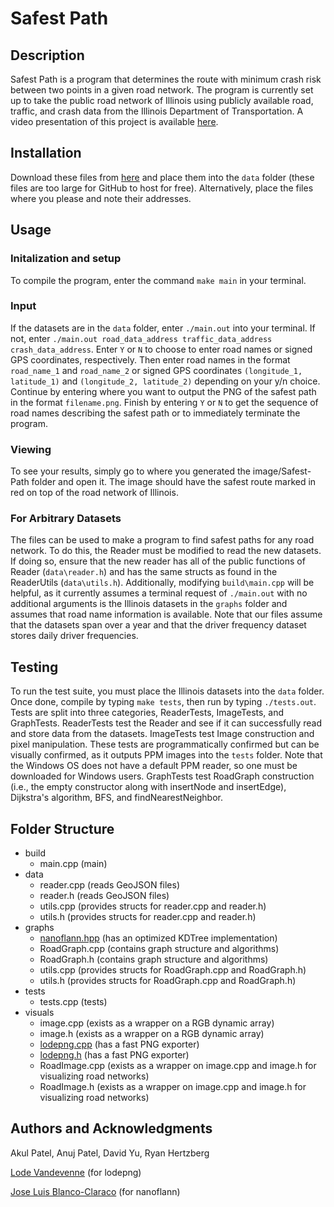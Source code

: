 # Safest Path

## Description
Safest Path is a program that determines the route with minimum crash risk between two points in a given road network. The program is currently set up to take the public road network of Illinois using publicly available road, traffic, and crash data from the Illinois Department of Transportation. A video presentation of this project is available [here](https://drive.google.com/file/d/1FroIueaUP0PKV_-mkb2YUuGaAHLHFwOq/view?usp=share_link).

## Installation
Download these files from [here](https://drive.google.com/drive/folders/1WS6gePORfkNFFUgHZT6UJieiOhNokvcF?usp=share_link) and place them into the `data` folder (these files are too large for GitHub to host for free). Alternatively, place the files where you please and note their addresses.

## Usage
### Initalization and setup
To compile the program, enter the command `make main` in your terminal. 

### Input
If the datasets are in the `data` folder, enter `./main.out` into your terminal. If not, enter `./main.out road_data_address traffic_data_address crash_data_address`. Enter `Y` or `N` to choose to enter road names or signed GPS coordinates, respectively. Then enter road names in the format `road_name_1` and `road_name_2` or signed GPS coordinates `(longitude_1, latitude_1)` and `(longitude_2, latitude_2)` depending on your y/n choice. Continue by entering where you want to output the PNG of the safest path in the format `filename.png`. Finish by entering `Y` or `N` to get the sequence of road names describing the safest path or to immediately terminate the program. 

### Viewing
To see your results, simply go to where you generated the image/Safest-Path folder and open it. The image should have the safest route marked in red on top of the road network of Illinois.

### For Arbitrary Datasets
The files can be used to make a program to find safest paths for any road network. To do this, the Reader must be modified to read the new datasets. If doing so, ensure that the new reader has all of the public functions of Reader (`data\reader.h`) and has the same structs as found in the ReaderUtils (`data\utils.h`). Additionally, modifying `build\main.cpp` will be helpful, as it currently assumes a terminal request of `./main.out` with no additional arguments is the Illinois datasets in the `graphs` folder and assumes that road name information is available. Note that our files assume that the datasets span over a year and that the driver frequency dataset stores daily driver frequencies.

## Testing
To run the test suite, you must place the Illinois datasets into the `data` folder. Once done, compile by typing `make tests`, then run by typing `./tests.out`. Tests are split into three categories, ReaderTests, ImageTests, and GraphTests. ReaderTests test the Reader and see if it can successfully read and store data from the datasets. ImageTests test Image construction and pixel manipulation. These tests are programmatically confirmed but can be visually confirmed, as it outputs PPM images into the `tests` folder. Note that the Windows OS does not have a default PPM reader, so one must be downloaded for Windows users. GraphTests test RoadGraph construction (i.e., the empty constructor along with insertNode and insertEdge), Dijkstra's algorithm, BFS, and findNearestNeighbor.

## Folder Structure
* build
	* main.cpp (main)
* data
	* reader.cpp (reads GeoJSON files)
	* reader.h (reads GeoJSON files)
	* utils.cpp (provides structs for reader.cpp and reader.h)
	* utils.h (provides structs for reader.cpp and reader.h)
* graphs
	* [nanoflann.hpp](https://github.com/jlblancoc/nanoflann) (has an optimized KDTree implementation)
	* RoadGraph.cpp (contains graph structure and algorithms)
	* RoadGraph.h (contains graph structure and algorithms)
	* utils.cpp (provides structs for RoadGraph.cpp and RoadGraph.h)
	* utils.h (provides structs for RoadGraph.cpp and RoadGraph.h)
* tests
	* tests.cpp (tests)
* visuals
	* image.cpp (exists as a wrapper on a RGB dynamic array)
	* image.h (exists as a wrapper on a RGB dynamic array)
	* [lodepng.cpp](https://github.com/lvandeve/lodepng) (has a fast PNG exporter)
	* [lodepng.h](https://github.com/lvandeve/lodepng) (has a fast PNG exporter)
	* RoadImage.cpp (exists as a wrapper on image.cpp and image.h for visualizing road networks)
	* RoadImage.h (exists as a wrapper on image.cpp and image.h for visualizing road networks)

## Authors and Acknowledgments
Akul Patel, Anuj Patel, David Yu, Ryan Hertzberg


[Lode Vandevenne](https://github.com/lvandeve) (for lodepng)


[Jose Luis Blanco-Claraco](https://github.com/jlblancoc) (for nanoflann)
